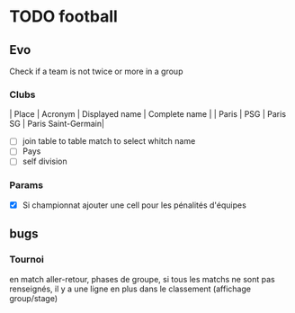 # TODO football
## Evo
Check if a team is not twice or more in a group
### Clubs
| Place | Acronym | Displayed name | Complete name      |
| Paris | PSG     | Paris SG       | Paris Saint-Germain|
- [ ] join table to table match to select whitch name
- [ ] Pays
- [ ] self division
### Params
- [x] Si championnat ajouter une cell pour les pénalités d'équipes

## bugs
### Tournoi
en match aller-retour, phases de groupe, si tous les matchs ne sont pas renseignés, il y a une ligne en plus dans le classement (affichage group/stage)

